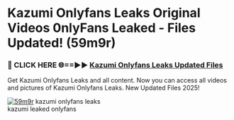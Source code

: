 # Kazumi Onlyfans Leaks Original Videos 0nlyFans Leaked - Files Updated! (59m9r)

<h3>🔴 CLICK HERE 🌐==►► <a href="https://tinyurl.com/2r6w6z4p" rel="nofollow">Kazumi Onlyfans Leaks Updated Files</a></h3>

Get Kazumi Onlyfans Leaks and all content. Now you can access all videos and pictures of Kazumi Onlyfans Leaks. New Updated Files 2025!

[![59m9r](https://i.imgur.com/CCmkfDU.gif)](https://tinyurl.com/2r6w6z4p)
kazumi onlyfans leaks<br>
kazumi leaked onlyfans